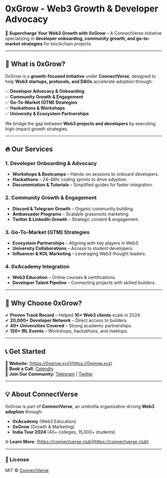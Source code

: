 # **0xGrow - Web3 Growth & Developer Advocacy**  

🚀 **Supercharge Your Web3 Growth with 0xGrow** – A ConnectVerse initiative specializing in **developer onboarding, community growth, and go-to-market strategies** for blockchain projects.  

---

## **📌 What is 0xGrow?**  
0xGrow is a **growth-focused initiative** under **ConnectVerse**, designed to help **Web3 startups, protocols, and DAOs** accelerate adoption through:  

✅ **Developer Advocacy & Onboarding**  
✅ **Community Growth & Engagement**  
✅ **Go-To-Market (GTM) Strategies**  
✅ **Hackathons & Workshops**  
✅ **University & Ecosystem Partnerships**  

We bridge the gap between **Web3 projects and developers** by executing high-impact growth strategies.  

---

## **🔥 Our Services**  

### **1. Developer Onboarding & Advocacy**  
- **Workshops & Bootcamps** – Hands-on sessions to onboard developers.  
- **Hackathons** – 24-48hr coding sprints to drive adoption.  
- **Documentation & Tutorials** – Simplified guides for faster integration.  

### **2. Community Growth & Engagement**  
- **Discord & Telegram Growth** – Organic community building.  
- **Ambassador Programs** – Scalable grassroots marketing.  
- **Twitter & LinkedIn Growth** – Strategic content & engagement.  

### **3. Go-To-Market (GTM) Strategies**  
- **Ecosystem Partnerships** – Aligning with key players in Web3.  
- **University Collaborations** – Access to student developers.  
- **Influencer & KOL Marketing** – Leveraging Web3 thought leaders.  

### **4. 0xAcademy Integration**  
- **Web3 Education** – Online courses & certifications.  
- **Developer Talent Pipeline** – Connecting projects with skilled builders.  

---

## **🚀 Why Choose 0xGrow?**  
✔ **Proven Track Record** – Helped **10+ Web3 clients** scale in 2024.  
✔ **20,000+ Developer Network** – Direct access to builders.  
✔ **40+ Universities Covered** – Strong academic partnerships.  
✔ **150+ IRL Events** – Workshops, hackathons, and meetups.  

---

## **📞 Get Started**  
🔗 **Website:** [https://0xgrow.xyz](https://0xgrow.xyz)  
📅 **Book a Call:** [Calendly](https://calendly.com/quantumworld394/30min)  
📢 **Join Our Community:** [Telegram](https://t.me/connectverseweb3) | [Twitter](https://x.com/connectverse3)  

---

## **💡 About ConnectVerse**  
0xGrow is part of **ConnectVerse**, an umbrella organization driving **Web3 adoption** through:  
- **0xAcademy** (Web3 Education)  
- **0xGrow** (Growth & Marketing)  
- **India Tour 2024** (40+ colleges, 15,000+ students)  

🌐 **Learn More:** [https://connectverse.club](https://connectverse.club)  

---

### **📜 License**  
MIT © [ConnectVerse](https://github.com/ConnectVerse)  
 
